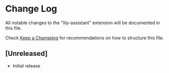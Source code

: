 # Change Log

All notable changes to the "lily-assistant" extension will be documented in this file.

Check [Keep a Changelog](http://keepachangelog.com/) for recommendations on how to structure this file.

## [Unreleased]

- Initial release
